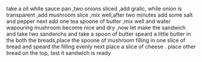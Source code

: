 take a oil white sauce pan ,two onions sliced ,add gralic, while onion is transparent ,add mushroom slice ,mix well,after two minutes add some salt and pepper next add one tea spoone of butter ,mix well and water wapouring mushroom become nice and dry ,now let make the sandwich and take two sandwichs and take a spoon of butter speard a little butter in the both the breads,place the spoone of mushroom filling in one slice of bread and speard the filling evenly next place a slice of cheese . place other bread on the top, tast it
sandwich is ready 
